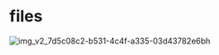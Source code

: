 # files

![img_v2_7d5c08c2-b531-4c4f-a335-03d43782e6bh](https://github.com/zoalb/files/assets/129240618/1903534d-844d-42b9-a05a-ce63a87c3394)

